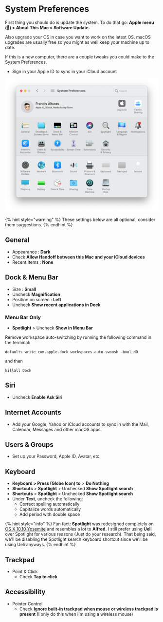 # System Preferences

First thing you should do is update the system. To do that go: **Apple menu \(\) &gt; About This Mac &gt; Software Update.**

Also upgrade your OS in case you want to work on the latest OS. macOS upgrades are usually free so you might as well keep your machine up to date.

If this is a new computer, there are a couple tweaks you could make to the System Preferences.

* Sign in your Apple ID to sync in your iCloud account

![Big Sur System Preferences](../../.gitbook/assets/image%20%2812%29.png)

{% hint style="warning" %}
These settings below are all optional, consider them suggestions.
{% endhint %}

## General

* Appearance : **Dark**
* Check **Allow Handoff between this Mac and your iCloud devices**
* Recent Items : **None**

## Dock & Menu Bar

* Size : **Small**
* Uncheck **Magnification**
* Position on screen : **Left**
* Uncheck **Show recent applications in Dock**

### Menu Bar Only

* **Spotlight** &gt; Uncheck **Show in Menu Bar**

Remove workspace auto-switching by running the following command in the terminal:

```text
defaults write com.apple.dock workspaces-auto-swoosh -bool NO
```

and then

```text
killall Dock
```

## Siri

* Uncheck **Enable Ask Siri**

## Internet Accounts

* Add your Google, Yahoo or iCloud accounts to sync in with the Mail, Calendar, Messages and other macOS apps.

## Users & Groups

* Set up your Password, Apple ID, Avatar, etc.

## Keyboard

* **Keyboard &gt;  Press \(Globe Icon\) to** &gt; **Do Nothing**
* **Shortcuts** &gt; **Spotlight** &gt; Unchecked **Show Spotlight search** 
* **Shortcuts** &gt; **Spotlight** &gt; Unchecked **Show Spotlight search** 
* Under **Text**, uncheck the following:
  * Correct spelling automatically
  * Capitalize words automatically
  * Add period with double space

{% hint style="info" %}
Fun fact: **Spotlight** was redesigned completely on [OS X 10.10 Yosemite](https://en.wikipedia.org/wiki/OS_X_Yosemite) and resembles a lot to **Alfred.** I still prefer using **Ueli** over Spotlight for various reasons \(Just do your research\). That being said, we'll be disabling the Spotlight search keyboard shortcut since we'll be using Ueli anyways.
{% endhint %}

## Trackpad

* Point & Click
  * Check **Tap to click**

## Accessibility

* Pointer Control
  * Check **Ignore built-in trackpad when mouse or wireless trackpad is present** \(I only do this when I'm using a wireless mouse\)


